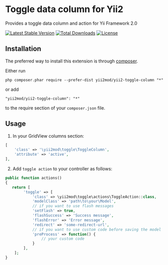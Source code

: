 Toggle data column for Yii2
===========================
Provides a toggle data column and action for Yii Framework 2.0

[![Latest Stable Version](https://poser.pugx.org/yii2mod/yii2-toggle-column/v/stable)](https://packagist.org/packages/yii2mod/yii2-toggle-column) [![Total Downloads](https://poser.pugx.org/yii2mod/yii2-toggle-column/downloads)](https://packagist.org/packages/yii2mod/yii2-toggle-column) [![License](https://poser.pugx.org/yii2mod/yii2-toggle-column/license)](https://packagist.org/packages/yii2mod/yii2-toggle-column)

Installation
------------

The preferred way to install this extension is through [composer](http://getcomposer.org/download/).

Either run

```
php composer.phar require --prefer-dist yii2mod/yii2-toggle-column "*"
```

or add

```
"yii2mod/yii2-toggle-column": "*"
```

to the require section of your `composer.json` file.


Usage
-----

1) In your GridView columns section:

```php
[
    'class' => '\yii2mod\toggle\ToggleColumn',
    'attribute' => 'active',
],
```

2) Add `toggle action` to your controller as follows:

```php
public function actions()
{
   return [
        'toggle' => [
            'class' => \yii2mod\toggle\actions\ToggleAction::class,
            'modelClass' => 'path\to\your\Model',
            // if you want to use flash messages
            'setFlash' => true,
            'flashSuccess' => 'Success message',
            'flashError' => 'Error message',
            'redirect' => 'some-redirect-url',
            // if you want to use custom code before saving the model
            'preProcess' => function() {
                // your custom code
            }
        ],
    ];
}
```
